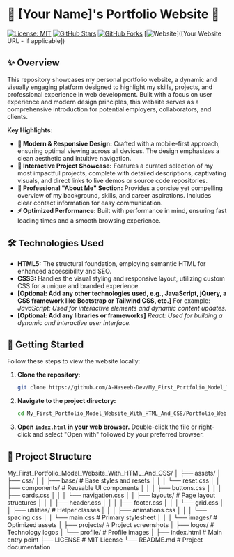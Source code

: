 # 🎨 [Your Name]'s Portfolio Website 🚀

[![License: MIT](https://img.shields.io/badge/License-MIT-yellow.svg)](https://opensource.org/licenses/MIT)
[![GitHub Stars](https://img.shields.io/github/stars/A-Haseeb-Dev/My_First_Portfolio_Model_Website_With_HTML_And_CSS?style=social&color=orange)](https://github.com/A-Haseeb-Dev/My_First_Portfolio_Model_Website_With_HTML_And_CSS)
[![GitHub Forks](https://img.shields.io/github/forks/A-Haseeb-Dev/My_First_Portfolio_Model_Website_With_HTML_And_CSS?style=social&color=blue)](https://github.com/A-Haseeb-Dev/My_First_Portfolio_Model_Website_With_HTML_And_CSS)
[![Website](https://img.shields.io/badge/View%20Website-Live-brightgreen)]([Your Website URL - if applicable])

## ✨ Overview

This repository showcases my personal portfolio website, a dynamic and visually engaging platform designed to highlight my skills, projects, and professional experience in web development. Built with a focus on user experience and modern design principles, this website serves as a comprehensive introduction for potential employers, collaborators, and clients.

**Key Highlights:**

*   **🎨 Modern & Responsive Design:**  Crafted with a mobile-first approach, ensuring optimal viewing across all devices.  The design emphasizes a clean aesthetic and intuitive navigation.
*   **🚀 Interactive Project Showcase:**  Features a curated selection of my most impactful projects, complete with detailed descriptions, captivating visuals, and direct links to live demos or source code repositories.
*   **💼 Professional "About Me" Section:**  Provides a concise yet compelling overview of my background, skills, and career aspirations.  Includes clear contact information for easy communication.
*   **⚡ Optimized Performance:**  Built with performance in mind, ensuring fast loading times and a smooth browsing experience.

## 🛠️ Technologies Used

*   **HTML5:** The structural foundation, employing semantic HTML for enhanced accessibility and SEO.
*   **CSS3:**  Handles the visual styling and responsive layout, utilizing custom CSS for a unique and branded experience.
*   **[Optional: Add any other technologies used, e.g., JavaScript, jQuery, a CSS framework like Bootstrap or Tailwind CSS, etc.]**  For example: *JavaScript: Used for interactive elements and dynamic content updates.*
*   **[Optional: Add any libraries or frameworks]** *React: Used for building a dynamic and interactive user interface.*

## 🚀 Getting Started

Follow these steps to view the website locally:

1.  **Clone the repository:**

    ```bash
    git clone https://github.com/A-Haseeb-Dev/My_First_Portfolio_Model_Website_With_HTML_And_CSS.git
    ```

2.  **Navigate to the project directory:**

    ```bash
    cd My_First_Portfolio_Model_Website_With_HTML_And_CSS/Portfolio_Website
    ```

3.  **Open `index.html` in your web browser.**  Double-click the file or right-click and select "Open with" followed by your preferred browser.

## 📂 Project Structure

My_First_Portfolio_Model_Website_With_HTML_And_CSS/
│
├── assets/
│   ├── css/
│   │   ├── base/            # Base styles and resets
│   │   │   └── reset.css
│   │   ├── components/      # Reusable UI components
│   │   │   ├── buttons.css
│   │   │   ├── cards.css
│   │   │   └── navigation.css
│   │   ├── layouts/         # Page layout structures
│   │   │   ├── header.css
│   │   │   ├── footer.css
│   │   │   └── grid.css
│   │   ├── utilities/       # Helper classes
│   │   │   ├── animations.css
│   │   │   └── spacing.css
│   │   └── main.css         # Primary stylesheet
│   │
│   └── images/              # Optimized assets
│       ├── projects/        # Project screenshots
│       ├── logos/           # Technology logos
│       └── profile/         # Profile images
│
├── index.html               # Main entry point
├── LICENSE                  # MIT License
└── README.md                # Project documentation